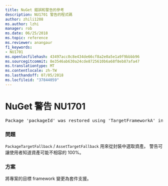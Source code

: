 ```yaml
---
title: NuGet 錯誤和警告的參考
description: NU1701 警告的程式碼
author: zhili1208
ms.author: lzhi
manager: rob
ms.date: 06/25/2018
ms.topic: reference
ms.reviewer: anangaur
f1_keywords:
- NU1701
ms.openlocfilehash: 43497acc0c8e434de66cf8a2e0a5e1a9f9bbbb96
ms.sourcegitcommit: 8e3546ab630a24cde8725610b6a68f8eb87afa47
ms.translationtype: MT
ms.contentlocale: zh-TW
ms.lasthandoff: 07/05/2018
ms.locfileid: "37844059"
---
```

# <a name="nuget-warning-nu1701"></a>NuGet 警告 NU1701

<pre>Package 'packageId' was restored using 'TargetFrameworkA' instead the project target framework 'TargetFrameworkB'. This package may not be fully compatible with your project.</pre>

### <a name="issue"></a>問題
`PackageTargetFallback` / `AssetTargetFallback` 用來從封裝中選取資產。 警告可讓使用者知道資產可能不相容的 100%。

### <a name="solution"></a>方案
將專案的目標 framework 變更為套件支援。